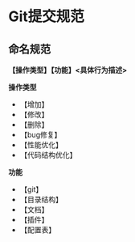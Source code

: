 # Git提交规范

## 	命名规范

**【操作类型】【功能】<具体行为描述>**

**操作类型**

* 【增加】
* 【修改】
* 【删除】
* 【bug修复】
* 【性能优化】
* 【代码结构优化】

**功能**

* 【git】
* 【目录结构】
* 【文档】
* 【插件】
* 【配置表】

